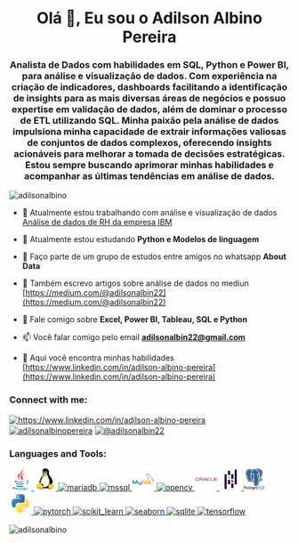 <h1 align="center">Olá 👋, Eu sou o Adilson Albino Pereira</h1>
<h3 align="center">Analista de Dados com habilidades em SQL, Python e Power BI, para análise e visualização de dados. Com experiência na criação de indicadores, dashboards facilitando a identificação de insights para as mais diversas áreas de negócios e possuo expertise em validação de dados, além de dominar o processo de ETL utilizando SQL. Minha paixão pela análise de dados impulsiona minha capacidade de extrair informações valiosas de conjuntos de dados complexos, oferecendo insights acionáveis para melhorar a tomada de decisões estratégicas. Estou sempre buscando aprimorar minhas habilidades e acompanhar as últimas tendências em análise de dados.</h3>

<p align="left"> <img src="https://komarev.com/ghpvc/?username=adilsonalbino&label=Profile%20views&color=0e75b6&style=flat" alt="adilsonalbino" /> </p>

- 🔭 Atualmente estou trabalhando com análise e visualização de dados [Análise de dados de RH da empresa IBM](https://www.kaggle.com/code/adilsonalbinopereira/analise-dados-ibm-rh)

- 🌱 Atualmente estou estudando **Python e Modelos de linguagem**

- 👯 Faço parte de um grupo de estudos entre amigos no whatsapp **About Data**

- 📝 Também escrevo artigos sobre análise de dados no mediun [https://medium.com/@adilsonalbin22](https://medium.com/@adilsonalbin22)

- 💬 Fale comigo sobre **Excel, Power BI, Tableau, SQL e Python**

- 📫 Você falar comigo pelo email **adilsonalbin22@gmail.com**

- 📄 Aqui você encontra minhas habilidades [https://www.linkedin.com/in/adilson-albino-pereira](https://www.linkedin.com/in/adilson-albino-pereira)

<h3 align="left">Connect with me:</h3>
<p align="left">
<a href="https://linkedin.com/in/https://www.linkedin.com/in/adilson-albino-pereira" target="blank"><img align="center" src="https://raw.githubusercontent.com/rahuldkjain/github-profile-readme-generator/master/src/images/icons/Social/linked-in-alt.svg" alt="https://www.linkedin.com/in/adilson-albino-pereira" height="30" width="40" /></a>
<a href="https://kaggle.com/adilsonalbinopereira" target="blank"><img align="center" src="https://raw.githubusercontent.com/rahuldkjain/github-profile-readme-generator/master/src/images/icons/Social/kaggle.svg" alt="adilsonalbinopereira" height="30" width="40" /></a>
<a href="https://medium.com/@adilsonalbin22" target="blank"><img align="center" src="https://raw.githubusercontent.com/rahuldkjain/github-profile-readme-generator/master/src/images/icons/Social/medium.svg" alt="@adilsonalbin22" height="30" width="40" /></a>
</p>

<h3 align="left">Languages and Tools:</h3>
<p align="left"> <a href="https://www.java.com" target="_blank" rel="noreferrer"> <img src="https://raw.githubusercontent.com/devicons/devicon/master/icons/java/java-original.svg" alt="java" width="40" height="40"/> </a> <a href="https://www.linux.org/" target="_blank" rel="noreferrer"> <img src="https://raw.githubusercontent.com/devicons/devicon/master/icons/linux/linux-original.svg" alt="linux" width="40" height="40"/> </a> <a href="https://mariadb.org/" target="_blank" rel="noreferrer"> <img src="https://www.vectorlogo.zone/logos/mariadb/mariadb-icon.svg" alt="mariadb" width="40" height="40"/> </a> <a href="https://www.microsoft.com/en-us/sql-server" target="_blank" rel="noreferrer"> <img src="https://www.svgrepo.com/show/303229/microsoft-sql-server-logo.svg" alt="mssql" width="40" height="40"/> </a> <a href="https://www.mysql.com/" target="_blank" rel="noreferrer"> <img src="https://raw.githubusercontent.com/devicons/devicon/master/icons/mysql/mysql-original-wordmark.svg" alt="mysql" width="40" height="40"/> </a> <a href="https://opencv.org/" target="_blank" rel="noreferrer"> <img src="https://www.vectorlogo.zone/logos/opencv/opencv-icon.svg" alt="opencv" width="40" height="40"/> </a> <a href="https://www.oracle.com/" target="_blank" rel="noreferrer"> <img src="https://raw.githubusercontent.com/devicons/devicon/master/icons/oracle/oracle-original.svg" alt="oracle" width="40" height="40"/> </a> <a href="https://pandas.pydata.org/" target="_blank" rel="noreferrer"> <img src="https://raw.githubusercontent.com/devicons/devicon/2ae2a900d2f041da66e950e4d48052658d850630/icons/pandas/pandas-original.svg" alt="pandas" width="40" height="40"/> </a> <a href="https://www.postgresql.org" target="_blank" rel="noreferrer"> <img src="https://raw.githubusercontent.com/devicons/devicon/master/icons/postgresql/postgresql-original-wordmark.svg" alt="postgresql" width="40" height="40"/> </a> <a href="https://www.python.org" target="_blank" rel="noreferrer"> <img src="https://raw.githubusercontent.com/devicons/devicon/master/icons/python/python-original.svg" alt="python" width="40" height="40"/> </a> <a href="https://pytorch.org/" target="_blank" rel="noreferrer"> <img src="https://www.vectorlogo.zone/logos/pytorch/pytorch-icon.svg" alt="pytorch" width="40" height="40"/> </a> <a href="https://scikit-learn.org/" target="_blank" rel="noreferrer"> <img src="https://upload.wikimedia.org/wikipedia/commons/0/05/Scikit_learn_logo_small.svg" alt="scikit_learn" width="40" height="40"/> </a> <a href="https://seaborn.pydata.org/" target="_blank" rel="noreferrer"> <img src="https://seaborn.pydata.org/_images/logo-mark-lightbg.svg" alt="seaborn" width="40" height="40"/> </a> <a href="https://www.sqlite.org/" target="_blank" rel="noreferrer"> <img src="https://www.vectorlogo.zone/logos/sqlite/sqlite-icon.svg" alt="sqlite" width="40" height="40"/> </a> <a href="https://www.tensorflow.org" target="_blank" rel="noreferrer"> <img src="https://www.vectorlogo.zone/logos/tensorflow/tensorflow-icon.svg" alt="tensorflow" width="40" height="40"/> </a> </p>

<p><img align="center" src="https://github-readme-stats.vercel.app/api/top-langs?username=adilsonalbino&show_icons=true&locale=en&layout=compact" alt="adilsonalbino" /></p>
